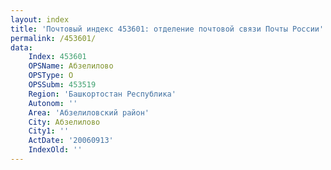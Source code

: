 ```yaml
---
layout: index
title: 'Почтовый индекс 453601: отделение почтовой связи Почты России'
permalink: /453601/
data:
    Index: 453601
    OPSName: Абзелилово
    OPSType: О
    OPSSubm: 453519
    Region: 'Башкортостан Республика'
    Autonom: ''
    Area: 'Абзелиловский район'
    City: Абзелилово
    City1: ''
    ActDate: '20060913'
    IndexOld: ''
---
```

